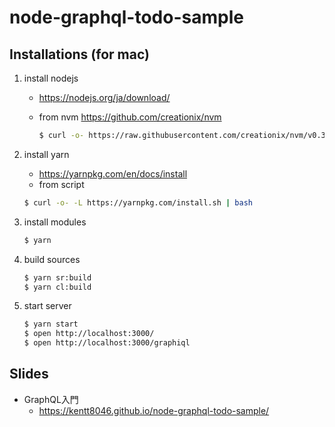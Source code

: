 # node-graphql-todo-sample

## Installations (for mac)

1. install nodejs
    - https://nodejs.org/ja/download/
    - from nvm https://github.com/creationix/nvm

        ```bash
        $ curl -o- https://raw.githubusercontent.com/creationix/nvm/v0.33.2/install.sh | bash
        ```

1. install yarn

    - https://yarnpkg.com/en/docs/install
    - from script

    ```bash
    $ curl -o- -L https://yarnpkg.com/install.sh | bash
    ```

1. install modules

    ```bash
    $ yarn
    ```

1. build sources

    ```bash
    $ yarn sr:build
    $ yarn cl:build
    ```

1. start server

    ```bash
    $ yarn start
    $ open http://localhost:3000/
    $ open http://localhost:3000/graphiql
    ```

## Slides

- GraphQL入門
    - https://kentt8046.github.io/node-graphql-todo-sample/
